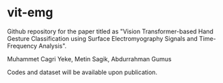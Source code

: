 # vit-emg 

Github repository for the paper titled as "Vision Transformer-based Hand Gesture Classification using Surface Electromyography Signals and Time-Frequency Analysis". 

Muhammet Cagri Yeke, Metin Sagik, Abdurrahman Gumus

Codes and dataset will be available upon publication.
